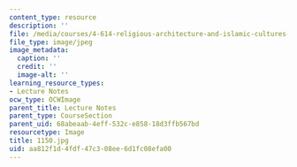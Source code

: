 ```yaml
---
content_type: resource
description: ''
file: /media/courses/4-614-religious-architecture-and-islamic-cultures-fall-2002/aa812f1d4fdf47c308ee6d1fc08efa00_1150.jpg
file_type: image/jpeg
image_metadata:
  caption: ''
  credit: ''
  image-alt: ''
learning_resource_types:
- Lecture Notes
ocw_type: OCWImage
parent_title: Lecture Notes
parent_type: CourseSection
parent_uid: 68abeaab-4eff-532c-e858-18d3ffb567bd
resourcetype: Image
title: 1150.jpg
uid: aa812f1d-4fdf-47c3-08ee-6d1fc08efa00
---
```

